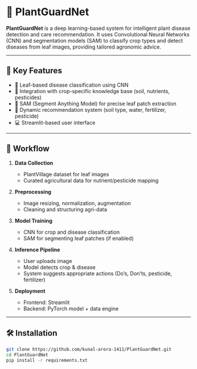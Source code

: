# 🌿 PlantGuardNet

**PlantGuardNet** is a deep learning-based system for intelligent plant disease detection and care recommendation. It uses Convolutional Neural Networks (CNN) and segmentation models (SAM) to classify crop types and detect diseases from leaf images, providing tailored agronomic advice.

---

## 🧠 Key Features

- 📸 Leaf-based disease classification using CNN
- 🧪 Integration with crop-specific knowledge base (soil, nutrients, pesticides)
- 🤖 SAM (Segment Anything Model) for precise leaf patch extraction
- 🔁 Dynamic recommendation system (soil type, water, fertilizer, pesticide)
- 💻 Streamlit-based user interface

---

## 🚀 Workflow

1. **Data Collection**  
   - PlantVillage dataset for leaf images  
   - Curated agricultural data for nutrient/pesticide mapping  

2. **Preprocessing**  
   - Image resizing, normalization, augmentation  
   - Cleaning and structuring agri-data  

3. **Model Training**  
   - CNN for crop and disease classification  
   - SAM for segmenting leaf patches (if enabled)

4. **Inference Pipeline**  
   - User uploads image  
   - Model detects crop & disease  
   - System suggests appropriate actions (Do’s, Don’ts, pesticide, fertilizer)

5. **Deployment**  
   - Frontend: Streamlit  
   - Backend: PyTorch model + data engine  

---

## 🛠️ Installation

```bash
git clone https://github.com/kunal-arora-1411/PlantGuardNet.git
cd PlantGuardNet
pip install -r requirements.txt
